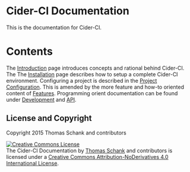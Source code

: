# Cider-CI Documentation

This is the documentation for Cider-CI.

# Contents

The [Introduction] page introduces concepts and rational behind Cider-CI. The
The [Installation] page describes how to setup a complete Cider-CI environment.
Configuring a project is described in the [Project Configuration]. This is
amended by the more feature and how-to oriented content of [Features].
Programming orient documentation can be found under [Development] and [API].

  [API]: /api/
  [Development]: /development/
  [Features]: /features/
  [Introduction]: /introduction/
  [Installation]: /installation/
  [Project Configuration]: /project-configuration/

## License and Copyright

Copyright 2015 Thomas Schank and contributors


<a rel="license" href="http://creativecommons.org/licenses/by-nd/4.0/"><img alt="Creative Commons License" style="border-width:0" src="https://i.creativecommons.org/l/by-nd/4.0/88x31.png" /></a><br /><span xmlns:dct="http://purl.org/dc/terms/" property="dct:title">The Cider-CI Documentation</span> by <a xmlns:cc="http://creativecommons.org/ns#" href="https://github.com/DrTom/" property="cc:attributionName" rel="cc:attributionURL">Thomas Schank</a> and contributors is licensed under a <a rel="license" href="http://creativecommons.org/licenses/by-nd/4.0/">Creative Commons Attribution-NoDerivatives 4.0 International License</a>.<br />

  [Cider-CI Organization]: https://github.com/cider-ci

